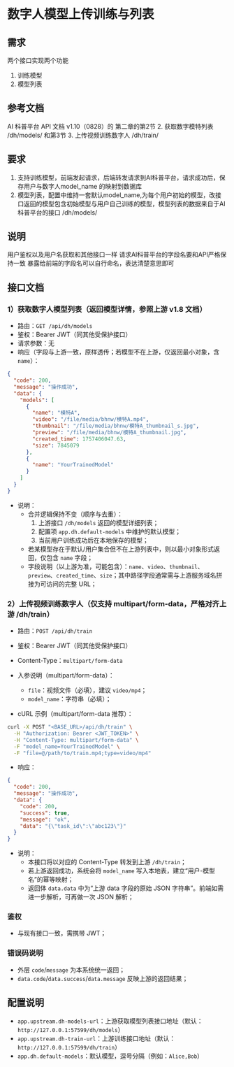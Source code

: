# 数字人模型上传训练与列表

## 需求
两个接口实现两个功能
1. 训练模型
2. 模型列表

## 参考文档
AI 科普平台 API 文档 v1.10（0828）的 第二章的第2节 2. 获取数字模特列表 /dh/models/ 和第3节 3. 上传视频训练数字人 /dh/train/

## 要求
1. 支持训练模型，前端发起请求，后端转发请求到AI科普平台，请求成功后，保存用户与数字人model_name 的映射到数据库
2. 模型列表，配置中维持一套默认model_name,为每个用户初始的模型，改接口返回的模型包含初始模型与用户自己训练的模型，模型列表的数据来自于AI科普平台的接口 /dh/models/

## 说明
用户鉴权以及用户名获取和其他接口一样
请求AI科普平台的字段名要和API严格保持一致
暴露给前端的字段名可以自行命名，表达清楚意思即可

## 接口文档

### 1）获取数字人模型列表（返回模型详情，参照上游 v1.8 文档）
- 路由：`GET /api/dh/models`
- 鉴权：Bearer JWT（同其他受保护接口）
- 请求参数：无
- 响应（字段与上游一致，原样透传；若模型不在上游，仅返回最小对象，含 `name`）：

```json
{
  "code": 200,
  "message": "操作成功",
  "data": {
    "models": [
      {
        "name": "模特A",
        "video": "/file/media/bhnw/模特A.mp4",
        "thumbnail": "/file/media/bhnw/模特A_thumbnail_s.jpg",
        "preview": "/file/media/bhnw/模特A_thumbnail.jpg",
        "created_time": 1757406047.63,
        "size": 7845079
      },
      {
        "name": "YourTrainedModel"
      }
    ]
  }
}
```

- 说明：
  - 合并逻辑保持不变（顺序与去重）：
    1. 上游接口 `/dh/models` 返回的模型详细列表；
    2. 配置项 `app.dh.default-models` 中维护的默认模型；
    3. 当前用户训练成功后在本地保存的模型；
  - 若某模型存在于默认/用户集合但不在上游列表中，则以最小对象形式返回，仅包含 `name` 字段；
  - 字段说明（以上游为准，可能包含）：`name`、`video`、`thumbnail`、`preview`、`created_time`、`size`；其中路径字段通常需与上游服务域名拼接为可访问的完整 URL；

### 2）上传视频训练数字人（仅支持 multipart/form-data，严格对齐上游 /dh/train）
- 路由：`POST /api/dh/train`
- 鉴权：Bearer JWT（同其他受保护接口）
- Content-Type：`multipart/form-data`

- 入参说明（multipart/form-data）：
  - `file`：视频文件（必填），建议 `video/mp4`；
  - `model_name`：字符串（必填）；

- cURL 示例（multipart/form-data 推荐）：

```bash
curl -X POST "<BASE_URL>/api/dh/train" \
  -H "Authorization: Bearer <JWT_TOKEN>" \
  -H "Content-Type: multipart/form-data" \
  -F "model_name=YourTrainedModel" \
  -F "file=@/path/to/train.mp4;type=video/mp4"
```

- 响应：

```json
{
  "code": 200,
  "message": "操作成功",
  "data": {
    "code": 200,
    "success": true,
    "message": "ok",
    "data": "{\"task_id\":\"abc123\"}"
  }
}
```

- 说明：
  - 本接口将以对应的 Content-Type 转发到上游 `/dh/train`；
  - 若上游返回成功，系统会将 `model_name` 写入本地表，建立“用户-模型名”的幂等映射；
  - 返回体 `data.data` 中为“上游 data 字段的原始 JSON 字符串”。前端如需进一步解析，可再做一次 JSON 解析；

### 鉴权
- 与现有接口一致，需携带 JWT；

### 错误码说明
- 外层 `code`/`message` 为本系统统一返回；
- `data.code`/`data.success`/`data.message` 反映上游的返回结果；

## 配置说明
- `app.upstream.dh-models-url`：上游获取模型列表接口地址（默认：`http://127.0.0.1:57599/dh/models`）
- `app.upstream.dh-train-url`：上游训练接口地址（默认：`http://127.0.0.1:57599/dh/train`）
- `app.dh.default-models`：默认模型，逗号分隔（例如：`Alice,Bob`）